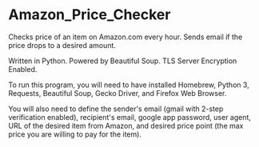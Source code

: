 # Amazon_Price_Checker
Checks price of an item on Amazon.com every hour. Sends email if the price drops to a desired amount. 

Written in Python. Powered by Beautiful Soup. TLS Server Encryption Enabled.

To run this program, you will need to have installed Homebrew, Python 3, Requests, Beautiful Soup, Gecko Driver, and Firefox Web Browser.

You will also need to define the sender's email (gmail with 2-step verification enabled), recipient's email, google app password, user agent, URL of the desired item from Amazon, and desired price point (the max price you are willing to pay for the item).
